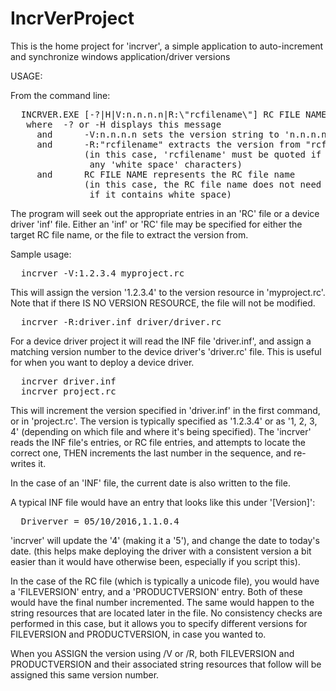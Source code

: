 # IncrVerProject

This is the home project for 'incrver', a simple application to
auto-increment and synchronize windows application/driver versions

USAGE:

From the command line:
<pre>
  INCRVER.EXE [-?|H|V:n.n.n.n|R:\"rcfilename\"] RC FILE NAME
   where  -? or -H displays this message
     and      -V:n.n.n.n sets the version string to 'n.n.n.n'
     and      -R:"rcfilename" extracts the version from "rcfilename"
              (in this case, 'rcfilename' must be quoted if it contains
               any 'white space' characters)
     and      RC FILE NAME represents the RC file name
              (in this case, the RC file name does not need to be quoted
               if it contains white space)
</pre>
The program will seek out the appropriate entries in an 'RC' file or a
device driver 'inf' file.  Either an 'inf' or 'RC' file may be specified
for either the target RC file name, or the file to extract the version from.

Sample usage:
<pre>
  incrver -V:1.2.3.4 myproject.rc
</pre>
This will assign the version '1.2.3.4' to the version resource in
'myproject.rc'.  Note that if there IS NO VERSION RESOURCE, the file will
not be modified.
<pre>
  incrver -R:driver.inf driver/driver.rc
</pre>
For a device driver project it will read the INF file 'driver.inf', and assign
a matching version number to the device driver's 'driver.rc' file.  This is
useful for when you want to deploy a device driver.
<pre>
  incrver driver.inf
  incrver project.rc
</pre>
This will increment the version specified in 'driver.inf' in the first command,
or in 'project.rc'.  The version is typically specified as '1.2.3.4' or as
'1, 2, 3, 4' (depending on which file and where it's being specified).  The
'incrver' reads the INF file's entries, or RC file entries, and attempts to
locate the correct one, THEN increments the last number in the sequence, and
re-writes it.

In the case of an 'INF' file, the current date is also written to the file.

A typical INF file would have an entry that looks like this under '[Version]':
<pre>
  Driverver = 05/10/2016,1.1.0.4
</pre>
'incrver' will update the '4' (making it a '5'), and change the date to today's
date.  (this helps make deploying the driver with a consistent version a bit
easier than it would have otherwise been, especially if you script this).

In the case of the RC file (which is typically a unicode file), you would have
a 'FILEVERSION' entry, and a 'PRODUCTVERSION' entry.  Both of these would have
the final number incremented.  The same would happen to the string resources
that are located later in the file.  No consistency checks are performed in
this case, but it allows you to specify different versions for FILEVERSION and
PRODUCTVERSION, in case you wanted to.

When you ASSIGN the version using /V or /R, both FILEVERSION and PRODUCTVERSION
and their associated string resources that follow will be assigned this same
version number.

